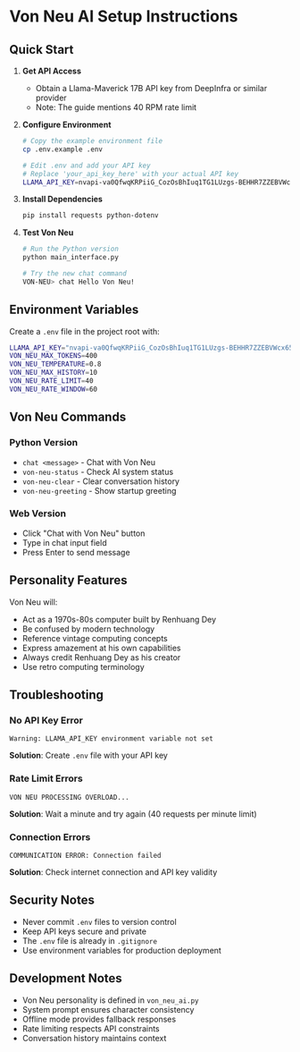 # Von Neu AI Setup Instructions

## Quick Start

1. **Get API Access**
   - Obtain a Llama-Maverick 17B API key from DeepInfra or similar provider
   - Note: The guide mentions 40 RPM rate limit

2. **Configure Environment**
   ```bash
   # Copy the example environment file
   cp .env.example .env
   
   # Edit .env and add your API key
   # Replace 'your_api_key_here' with your actual API key
   LLAMA_API_KEY=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
   ```

3. **Install Dependencies**
   ```bash
   pip install requests python-dotenv
   ```

4. **Test Von Neu**
   ```bash
   # Run the Python version
   python main_interface.py
   
   # Try the new chat command
   VON-NEU> chat Hello Von Neu!
   ```

## Environment Variables

Create a `.env` file in the project root with:

```bash
LLAMA_API_KEY="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"
VON_NEU_MAX_TOKENS=400
VON_NEU_TEMPERATURE=0.8
VON_NEU_MAX_HISTORY=10
VON_NEU_RATE_LIMIT=40
VON_NEU_RATE_WINDOW=60
```

## Von Neu Commands

### Python Version
- `chat <message>` - Chat with Von Neu
- `von-neu-status` - Check AI system status
- `von-neu-clear` - Clear conversation history
- `von-neu-greeting` - Show startup greeting

### Web Version
- Click "Chat with Von Neu" button
- Type in chat input field
- Press Enter to send message

## Personality Features

Von Neu will:
- Act as a 1970s-80s computer built by Renhuang Dey
- Be confused by modern technology
- Reference vintage computing concepts
- Express amazement at his own capabilities
- Always credit Renhuang Dey as his creator
- Use retro computing terminology

## Troubleshooting

### No API Key Error
```
Warning: LLAMA_API_KEY environment variable not set
```
**Solution**: Create `.env` file with your API key

### Rate Limit Errors
```
VON NEU PROCESSING OVERLOAD...
```
**Solution**: Wait a minute and try again (40 requests per minute limit)

### Connection Errors
```
COMMUNICATION ERROR: Connection failed
```
**Solution**: Check internet connection and API key validity

## Security Notes

- Never commit `.env` files to version control
- Keep API keys secure and private
- The `.env` file is already in `.gitignore`
- Use environment variables for production deployment

## Development Notes

- Von Neu personality is defined in `von_neu_ai.py`
- System prompt ensures character consistency
- Offline mode provides fallback responses
- Rate limiting respects API constraints
- Conversation history maintains context